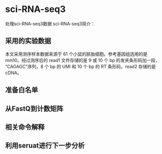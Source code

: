 # sci-RNA-seq3
处理sci-RNA-seq3数据
sci-RNA-seq3简介：

## 采用的实验数据
本文采用测序样本数据来源于 61 个小鼠的胚胎细胞。参考基因组选用的是 mm10。经过测序后的 read1 文件存储的是 9 或 10 个 bp 的发夹条形码加一段， “CAGAGC”序列，8 个 bp 的 UMI 和 10 个 bp 的 RT 条形码，read2 存储的是 cDNA。

## 准备白名单

## 从FastQ到计数矩阵

## 相关命令解释

## 利用seruat进行下一步分析
